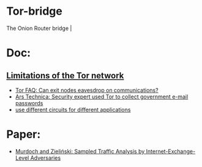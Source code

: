 # Tor-bridge
The Onion Router bridge |

# Doc:
## [Limitations of the Tor network](https://tails.boum.org/install/vm/index.en.html)
- [Tor FAQ: Can exit nodes eavesdrop on communications?](https://support.torproject.org/https/https-1/)
- [Ars Technica: Security expert used Tor to collect government e-mail passwords](https://arstechnica.com/information-technology/2007/09/security-expert-used-tor-to-collect-government-e-mail-passwords/)
- [use different circuits for different applications](https://tails.boum.org/contribute/design/stream_isolation/)

# Paper:
- [Murdoch and Zieliński: Sampled Traffic Analysis by Internet-Exchange-Level Adversaries](https://www.freehaven.net/anonbib/cache/murdoch-pet2007.pdf)
